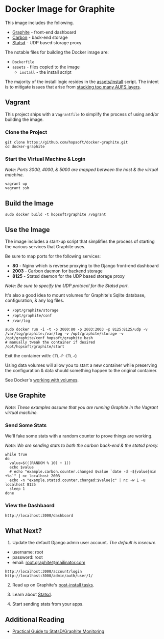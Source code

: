 # Docker Image for Graphite

This image includes the following.

* [Graphite](http://graphite.readthedocs.org/en/latest/) - front-end dashboard
* [Carbon](http://graphite.readthedocs.org/en/latest/carbon-daemons.html) - back-end storage
* [Statsd](https://github.com/etsy/statsd/wiki) - UDP based storage proxy

The notable files for building the Docker image are:

* `Dockerfile`
* `assets` - files copied to the image
  * `install` - the install script

The majority of the install logic resides in the
[assets/install](https://github.com/hopsoft/docker-graphite/blob/master/assets/install) script.
The intent is to mitigate issues that arise from
[stacking too many AUFS layers](https://github.com/dotcloud/docker/issues/1171).

## Vagrant

This project ships with a `Vagrantfile` to simplify the process of using and/or building the image.

### Clone the Project

```
git clone https://github.com/hopsoft/docker-graphite.git
cd docker-graphite
```

### Start the Virtual Machine & Login

*Note: Ports 3000, 4000, & 5000 are mapped between the host & the virtual machine.*

```
vagrant up
vagrant ssh
```

## Build the Image

```
sudo docker build -t hopsoft/graphite /vagrant
```

## Use the Image

The image includes a start-up script that simplifies the process of starting
the various services that Graphite uses.

Be sure to map ports for the following services:

* __80__ - Nginx which is reverse proxying to the Django front-end dashboard
* __2003__ - Carbon daemon for backend storage
* __8125__ - Statsd daemon for the UDP based storage proxy

*Note: Be sure to specify the UDP protocol for the Statsd port.*

It's also a good idea to mount volumes for Graphite's Sqlite database, configuration, & any log files.

* `/opt/graphite/storage`
* `/opt/graphite/conf`
* `/var/log`

```
sudo docker run -i -t -p 3000:80 -p 2003:2003 -p 8125:8125/udp -v /var/log/graphite:/var/log -v /opt/graphite/storage -v /opt/graphite/conf hopsoft/graphite bash
# manually tweak the container if desired
/opt/hopsoft/graphite/start
```

Exit the container with: `CTL-P CTL-Q`

Using data volumes will allow you to start a new container while preserving the
configuration & data should something happen to the original container.

See Docker's [working with volumes](http://docs.docker.io/en/latest/use/working_with_volumes/#create-a-new-container-using-existing-volumes-from-an-existing-container).

## Use Graphite

*Note: These examples assume that you are running Graphite in the Vagrant virtual machine.*

### Send Some Stats

We'll fake some stats with a random counter to prove things are working.

*Note: We are sending stats to both the carbon back-end & the statsd proxy.*

```
while true
do
  value=$(((RANDOM % 10) + 1))
  echo $value
  # echo "example.carbon.counter.changed $value `date -d -${value}min +%s`" | nc localhost 2003
  echo -n "example.statsd.counter.changed:$value|c" | nc -w 1 -u localhost 8125
  sleep 1
done
```

### View the Dashbaord

```
http://localhost:3000/dashboard
```

## What Next?

1. Update the default Django admin user account. _The default is insecure._

* username: root
* password: root
* email: root.graphite@mailinator.com

```
http://localhost:3000/account/login
http://localhost:3000/admin/auth/user/1/
```

2. Read up on Graphite's [post-install tasks](https://graphite.readthedocs.org/en/latest/install.html#post-install-tasks).

3. Learn about [Statsd](https://github.com/etsy/statsd/).

4. Start sending stats from your apps.

## Additional Reading

* [Practical Guide to StatsD/Graphite Monitoring](http://matt.aimonetti.net/posts/2013/06/26/practical-guide-to-graphite-monitoring/)

